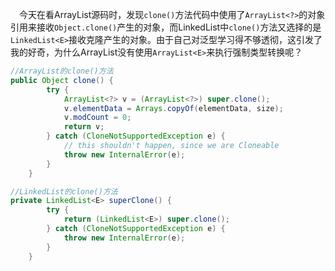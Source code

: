 &ensp;&ensp;今天在看ArrayList源码时，发现`clone()`方法代码中使用了`ArrayList<?>`的对象引用来接收`Object.clone()`产生的对象，而LinkedList中`clone()`方法又选择的是`LinkedList<E>`接收克隆产生的对象。由于自己对泛型学习得不够透彻，这引发了我的好奇，为什么ArrayList没有使用`ArrayList<E>`来执行强制类型转换呢？

<!--more-->

```java
//ArrayList的clone()方法
public Object clone() {
        try {
            ArrayList<?> v = (ArrayList<?>) super.clone();
            v.elementData = Arrays.copyOf(elementData, size);
            v.modCount = 0;
            return v;
        } catch (CloneNotSupportedException e) {
            // this shouldn't happen, since we are Cloneable
            throw new InternalError(e);
        }
    }
```

```java
//LinkedList的clone()方法
private LinkedList<E> superClone() {
        try {
            return (LinkedList<E>) super.clone();
        } catch (CloneNotSupportedException e) {
            throw new InternalError(e);
        }
    }
```

